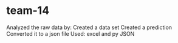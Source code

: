 # team-14
Analyzed the raw data by: 
	Created a data set
	Created a prediction
	Converted it to a json file
	Used: excel and py  JSON
